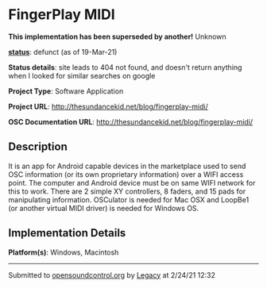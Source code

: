 # FingerPlay MIDI

**This implementation has been superseded by another!**
Unknown

**[status](../implementation-status.html)**: defunct (as of 19-Mar-21)

**Status details**: 
site leads to 404 not found, and doesn't return anything when I looked for similar searches on google

**Project Type**: Software Application

**Project URL**: <http://thesundancekid.net/blog/fingerplay-midi/>

**OSC Documentation URL**: <http://thesundancekid.net/blog/fingerplay-midi/>

## Description

It is an app for Android capable devices in the marketplace used to send OSC information (or its own proprietary information) over a WIFI access point. The computer and Android device must be on same WIFI network for this to work. There are 2 simple XY controllers, 8 faders, and 15 pads for manipulating information. OSCulator is needed for Mac OSX and LoopBe1 (or another virtual MIDI driver) is needed for Windows OS.

## Implementation Details

**Platform(s)**: Windows, Macintosh

---
Submitted to [opensoundcontrol.org](https://opensoundcontrol.org) by [Legacy](https://web.archive.org) at 2/24/21 12:32
